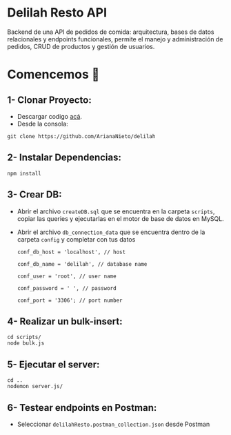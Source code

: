 # Delilah Resto API

Backend de una API de pedidos de comida: arquitectura, bases de datos relacionales y endpoints funcionales, permite el manejo y administración de pedidos, CRUD de productos y gestión de usuarios.

# Comencemos 🚀


## 1- Clonar Proyecto:
- Descargar codigo [acá](https://github.com/ArianaNieto/delilah).
- Desde la consola: 

`git clone https://github.com/ArianaNieto/delilah`

## 2- Instalar Dependencias:
~~~
npm install
~~~

## 3- Crear DB:
- Abrir el archivo `createDB.sql` que se encuentra en la carpeta `scripts`, copiar las queries y ejecutarlas en el motor de base de datos en MySQL.

- Abrir el archivo `db_connection_data` que se encuentra dentro de la carpeta `config` y completar con tus datos

   `conf_db_host = 'localhost', // host`
   
   `conf_db_name = 'delilah', // database name` 
    
   `conf_user = 'root', // user name`
    
   `conf_password = ' ', // password`
    
   `conf_port = '3306'; // port number`

## 4- Realizar un bulk-insert:
~~~
cd scripts/
node bulk.js
~~~

## 5- Ejecutar el server:
~~~
cd ..
nodemon server.js/
~~~

## 6- Testear endpoints en Postman:
- Seleccionar `delilahResto.postman_collection.json` desde Postman 
